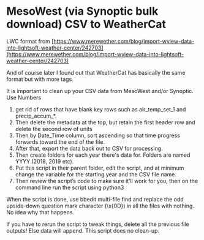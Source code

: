 # MesoWest (via Synoptic bulk download) CSV to WeatherCat

LWC format from [https://www.merewether.com/blog/import-wview-data-into-lightsoft-weather-center/242703](https://www.merewether.com/blog/import-wview-data-into-lightsoft-weather-center/242703)

And of course later I found out that WeatherCat has basically the same format but with more tags.

It is important to clean up your CSV data from MesoWest and/or Synoptic. 
Use Numbers 
1. get rid of rows that have blank key rows such as air_temp_set_1 and precip_accum_*. 
1. Then delete the metadata at the top, but retain the first header row and delete the second row of units
1. Then by Date_Time column, sort ascending so that time progress forwards toward the end of the file.
1. After that, export the data back out to CSV for processing.
1. Then create folders for each year there's data for. Folders are named YYYY (2018, 2019 etc).
1. Put this script in their parent folder, edit the script, and at minimum change the variable for the starting year and  the CSV file name.
1. Then review the script’s code to make sure it’ll work for you, then on the command line run the script using python3

When the script is done, use bbedit multi-file find and replace the odd upside-down question 
mark character (\x{0D}) in all the files with nothing. No idea why that happens.

If you have to rerun the script to tweak things, delete all the previous file outputs! 
Else data will append. This script does no clean-up.
